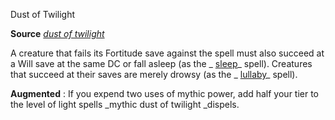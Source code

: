 Dust of Twilight

**Source** [_dust of twilight_](advanced/spells/dustOfTwilight#_dust-of-twilight)

A creature that fails its Fortitude save against the spell must also succeed at a Will save at the same DC or fall asleep (as the _ [sleep](spells/sleep#_sleep)_ spell). Creatures that succeed at their saves are merely drowsy (as the _ [lullaby](spells/lullaby#_lullaby)_ spell).

**Augmented** : If you expend two uses of mythic power, add half your tier to the level of light spells _mythic dust of twilight _dispels.

